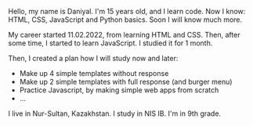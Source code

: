 Hello, my name is Daniyal. I'm 15 years old, and I learn code. Now I know:
HTML, CSS, JavaScript and Python basics.
Soon I will know much more.

My career started 11.02.2022, from learning HTML and CSS.
Then, after some time, I started to learn JavaScript. I studied it for 1 month.

Then, I created a plan how I will study now and later:
- Make up 4 simple templates without response
- Make up 2 simple templates with full response (and burger menu)
- Practice Javascript, by making simple web apps from scratch
- ...

I live in Nur-Sultan, Kazakhstan.
I study in NIS IB. I'm in 9th grade.

